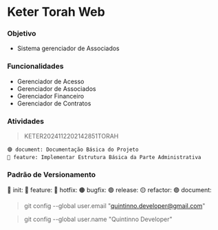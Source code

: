 # Keter Torah Web

### Objetivo

- Sistema gerenciador de Associados

### Funcionalidades

- Gerenciador de Acesso
- Gerenciador de Associados
- Gerenciador Financeiro
- Gerenciador de Contratos

### Atividades

> KETER2024112202142851TORAH

    🟣 document: Documentação Básica do Projeto
    🔵 feature: Implementar Estrutura Básica da Parte Administrativa

### Padrão de Versionamento

🚀 init: 
🔵 feature:
🔴 hotfix:
🟠 bugfix:
🟢 release:
🟡 refactor: 
🟣 document: 

> git config --global user.email "quintinno.developer@gmail.com"

> git config --global user.name "Quintinno Developer"
